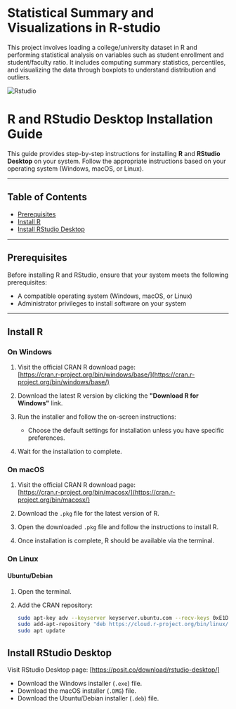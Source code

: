 # Statistical Summary and Visualizations in R-studio
This project involves loading a college/university dataset in R and performing statistical analysis on variables such as student enrollment and student/faculty ratio. It includes computing summary statistics, percentiles, and visualizing the data through boxplots to understand distribution and outliers.



![Rstudio](https://github.com/user-attachments/assets/1ebb8d2b-f241-419b-aa5b-5b91d7f65776)

# R and RStudio Desktop Installation Guide

This guide provides step-by-step instructions for installing **R** and **RStudio Desktop** on your system. Follow the appropriate instructions based on your operating system (Windows, macOS, or Linux).

---

## Table of Contents

- [Prerequisites](#prerequisites)
- [Install R](#install-r)
- [Install RStudio Desktop](#install-rstudio-desktop)


---

## Prerequisites

Before installing R and RStudio, ensure that your system meets the following prerequisites:

- A compatible operating system (Windows, macOS, or Linux)
- Administrator privileges to install software on your system

---

## Install R

### On Windows

1. Visit the official CRAN R download page:  
   [https://cran.r-project.org/bin/windows/base/](https://cran.r-project.org/bin/windows/base/)

2. Download the latest R version by clicking the **"Download R for Windows"** link.

3. Run the installer and follow the on-screen instructions:
   - Choose the default settings for installation unless you have specific preferences.

4. Wait for the installation to complete. 

### On macOS

1. Visit the official CRAN R download page:  
   [https://cran.r-project.org/bin/macosx/](https://cran.r-project.org/bin/macosx/)

2. Download the `.pkg` file for the latest version of R.

3. Open the downloaded `.pkg` file and follow the instructions to install R.

4. Once installation is complete, R should be available via the terminal.

### On Linux

#### Ubuntu/Debian

1. Open the terminal.

2. Add the CRAN repository:
   ```bash
   sudo apt-key adv --keyserver keyserver.ubuntu.com --recv-keys 0xE1DF1F40
   sudo add-apt-repository "deb https://cloud.r-project.org/bin/linux/ubuntu $(lsb_release -c | awk '{print $2}')/"
   sudo apt update

## Install RStudio Desktop
 Visit RStudio Desktop page: [https://posit.co/download/rstudio-desktop/]
 - Download the Windows installer (`.exe`) file.
 - Download the macOS  installer (`.DMG`) file.
 - Download the Ubuntu/Debian  installer (`.deb`) file.
   
